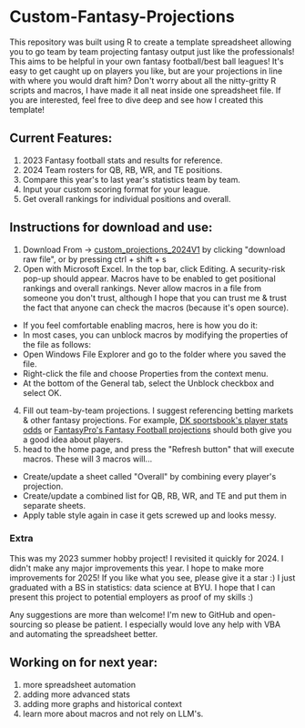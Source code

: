 # Custom-Fantasy-Projections
This repository was built using R to create a template spreadsheet allowing you to go team by team projecting fantasy output just like the professionals! This aims to be helpful in your own fantasy football/best ball leagues! It's easy to get caught up on players you like, but are your projections in line with where you would draft him? Don't worry about all the nitty-gritty R scripts and macros, I have made it all neat inside one spreadsheet file. If you are interested, feel free to dive deep and see how I created this template!
## Current Features:
1. 2023 Fantasy football stats and results for reference.
2. 2024 Team rosters for QB, RB, WR, and TE positions.
3. Compare this year's to last year's statistics team by team.
4. Input your custom scoring format for your league.
5. Get overall rankings for individual positions and overall.

## Instructions for download and use:
1. Download From -> [custom_projections_2024V1](https://github.com/lightningcookies/Custom-Fantasy-Projections/blob/main/custom_projections_2024V1.xlsm) by clicking "download raw file", or by pressing ctrl + shift + s
3. Open with Microsoft Excel. In the top bar, click Editing. A security-risk pop-up should appear. Macros have to be enabled to get positional rankings and overall rankings. Never allow macros in a file from someone you don't trust, although I hope that you can trust me & trust the fact that anyone can check the macros (because it's open source).
- If you feel comfortable enabling macros, here is how you do it:
- In most cases, you can unblock macros by modifying the properties of the file as follows:
- Open Windows File Explorer and go to the folder where you saved the file.
- Right-click the file and choose Properties from the context menu.
- At the bottom of the General tab, select the Unblock checkbox and select OK.
4. Fill out team-by-team projections. I suggest referencing betting markets & other fantasy projections. For example, [DK sportsbook's player stats odds](https://sportsbook.draftkings.com/leagues/football/nfl?category=player-stats) or [FantasyPro's Fantasy Football projections](https://www.fantasypros.com/nfl/projections/rb.php?week=draft) should both give you a good idea about players.
5. head to the home page, and press the "Refresh button" that will execute macros. These will 3 macros will...
- Create/update a sheet called "Overall" by combining every player's projection.
- Create/update a combined list for QB, RB, WR, and TE and put them in separate sheets.
- Apply table style again in case it gets screwed up and looks messy. 

### Extra
This was my 2023 summer hobby project! I revisited it quickly for 2024. I didn't make any major improvements this year. I hope to make more improvements for 2025! If you like what you see, please give it a star :) I just graduated with a BS in statistics: data science at BYU. I hope that I can present this project to potential employers as proof of my skills :) 

Any suggestions are more than welcome! I'm new to GitHub and open-sourcing so please be patient. I especially would love any help with VBA and automating the spreadsheet better.

## Working on for next year:
1. more spreadsheet automation
2. adding more advanced stats
3. adding more graphs and historical context
4. learn more about macros and not rely on LLM's. 
